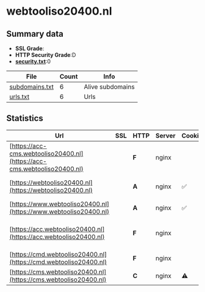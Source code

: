 

# webtooliso20400.nl
## Summary data


 - **SSL Grade**:
 - **HTTP Security Grade**:D
 - **[security.txt](https://www.digitaleoverheid.nl/nieuws/standaard-security-txt-nu-verplicht-voor-overheid/)**:0


| File       | Count | Info |
|------------|-------|------|
|[subdomains.txt](/data/webtooliso20400.nl/subdomains.txt)|6|Alive subdomains|
|[urls.txt](/data/webtooliso20400.nl/urls.txt)|6|Urls|


## Statistics


| Url | SSL | HTTP | Server | Cookie | HSTS | CORS | CTO | CSP | XFO | XXP | RP |FP| Tech |Title |
|--------|-------|-------|------|------|------|------|------|------|------|------|------|------|------|------|
|[https://acc-cms.webtooliso20400.nl](https://acc-cms.webtooliso20400.nl)| | **F**|nginx| | | | | | | | :white_check_mark: | |HSTS Nginx||
|[https://webtooliso20400.nl](https://webtooliso20400.nl)| | **A**|nginx|:white_check_mark: |:white_check_mark: | | |:warning: | :white_check_mark: | :white_check_mark: | :white_check_mark: | |HSTS Nginx|301 Moved Perman...|
|[https://www.webtooliso20400.nl](https://www.webtooliso20400.nl)| | **A**|nginx|:white_check_mark: |:white_check_mark: | | |:warning: | :white_check_mark: | :white_check_mark: | :white_check_mark: | |HSTS Nginx PHP|Webtool ISO 2040...|
|[https://acc.webtooliso20400.nl](https://acc.webtooliso20400.nl)| | **F**|nginx| | | | | | | | :white_check_mark: | |HSTS Nginx PHP ZURB Foundation|Webtool ISO 2040...|
|[https://cmd.webtooliso20400.nl](https://cmd.webtooliso20400.nl)| | **F**|nginx| | | | | | | | :white_check_mark: | |HSTS Nginx|Redirecting to /...|
|[https://cms.webtooliso20400.nl](https://cms.webtooliso20400.nl)| | **C**|nginx|:warning: |:white_check_mark: | | | | :white_check_mark: | | :white_check_mark: | |HSTS Nginx||


